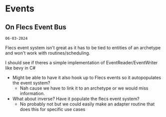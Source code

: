 # Events 

## On Flecs Event Bus 
`06-03-2024`
 
Flecs event system isn't great as it has to be tied to entities of an archetype and won't work with routines/scheduling.

I should see if theres a simple implementation of EventReader/EventWriter like bevy in C#
- Might be able to have it also hook up to Flecs events so it autopopulates the event system?
  - Nah cause we have to link it to an archetype or we would miss information. 
- What about inverse? Have it populate the flecs event system?
  - No probably not but we could easily make an adapter routine that does this for specific use cases

